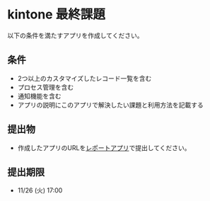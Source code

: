 # kintone 最終課題

以下の条件を満たすアプリを作成してください。

## 条件
- 2つ以上のカスタマイズしたレコード一覧を含む
- プロセス管理を含む
- 通知機能を含む
- アプリの説明にこのアプリで解決したい課題と利用方法を記載する

## 提出物
- 作成したアプリのURLを[レポートアプリ](https://p85tegk1vfh9.cybozu.com/k/5/)で提出してください。

## 提出期限
- 11/26 (火) 17:00
